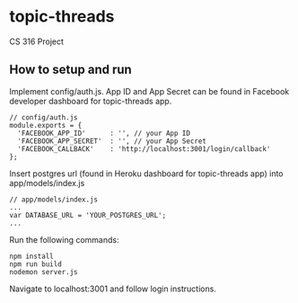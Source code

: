 # topic-threads
CS 316 Project

## How to setup and run
Implement config/auth.js. App ID and App Secret can be found in Facebook developer dashboard for topic-threads app.
```
// config/auth.js
module.exports = {
  'FACEBOOK_APP_ID'      : '', // your App ID
  'FACEBOOK_APP_SECRET'  : '', // your App Secret
  'FACEBOOK_CALLBACK'    : 'http://localhost:3001/login/callback'
};
```
Insert postgres url (found in Heroku dashboard for topic-threads app) into app/models/index.js
```
// app/models/index.js
...
var DATABASE_URL = 'YOUR_POSTGRES_URL';
...
```
Run the following commands:
```
npm install
npm run build
nodemon server.js
```
Navigate to localhost:3001 and follow login instructions.
